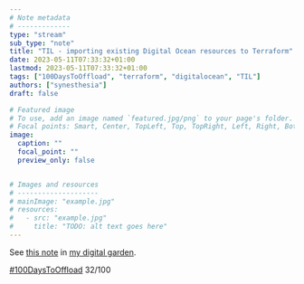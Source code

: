 ```yaml
---
# Note metadata
# -------------
type: "stream"
sub_type: "note"
title: "TIL - importing existing Digital Ocean resources to Terraform"
date: 2023-05-11T07:33:32+01:00
lastmod: 2023-05-11T07:33:32+01:00
tags: ["100DaysToOffload", "terraform", "digitalocean", "TIL"]
authors: ["synesthesia"]
draft: false

# Featured image
# To use, add an image named `featured.jpg/png` to your page's folder.
# Focal points: Smart, Center, TopLeft, Top, TopRight, Left, Right, BottomLeft, Bottom, BottomRight.
image:
  caption: ""
  focal_point: ""
  preview_only: false


# Images and resources
# --------------------
# mainImage: "example.jpg"
# resources:
#   - src: "example.jpg"
#     title: "TODO: alt text goes here"
---
```


See [this note](https://garden.synesthesia.co.uk/Importing%20Digital%20Ocean%20Resources%20to%20Terraform) in [my digital garden](https://garden.synesthesia.co.uk/).

[#100DaysToOffload](https://100daystooffload.com/) 32/100
